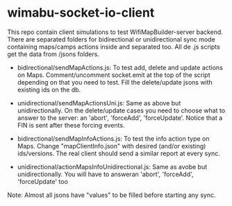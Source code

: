 # wimabu-socket-io-client

This repo contain client simulations to test WifiMapBuilder-server backend. There are separated folders for bidirectional or unidirectional sync mode containing maps/camps actions inside and separated too. All de .js scripts get the data from /jsons folders.

* bidirectional/sendMapActions.js: To test add, delete and update actions on Maps. Comment/uncomment socket.emit at the top of the      script depending on that you need to test. Fill the delete/update jsons with existing ids on the db.

* unidirectional/sendMapActionsUni.js: Same as above but unidirectionally. On the delete/update cases you need to choose what to answer to the server: an 'abort', 'forceAdd', 'forceUpdate'. Notice that a FIN is sent after these forcing events.  

* bidirectional/sendMapInfoActions.js: To test the info action type on Maps. Change "mapClientInfo.json" with desired (and/or existing) ids/versions. The real client should send a similar report at every sync.

* unidirectional/actionMapsInfoUnidirectional.js: Same as avobe but unidirectionally. You will have to answeran 'abort', 'forceAdd', 'forceUpdate' too

Note: Almost all jsons have "values" to be filled before starting any sync. 